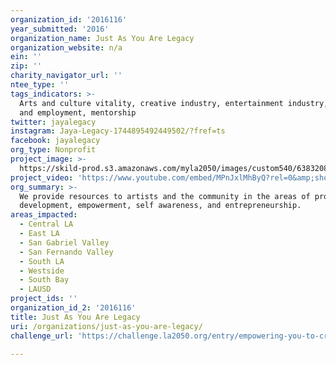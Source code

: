 ```yaml
---
organization_id: '2016116'
year_submitted: '2016'
organization_name: Just As You Are Legacy
organization_website: n/a
ein: ''
zip: ''
charity_navigator_url: ''
ntee_type: ''
tags_indicators: >-
  Arts and culture vitality, creative industry, entertainment industry, income
  and employment, mentorship
twitter: jayalegacy
instagram: Jaya-Legacy-1744895492449502/?fref=ts
facebook: jayalegacy
org_type: Nonprofit
project_image: >-
  https://skild-prod.s3.amazonaws.com/myla2050/images/custom540/6383208955741-team91.jpeg
project_video: 'https://www.youtube.com/embed/MPnJxlMhByQ?rel=0&amp;showinfo=0'
org_summary: >-
  We provide resources to artists and the community in the areas of professional
  development, empowerment, self awareness, and entrepreneurship.
areas_impacted:
  - Central LA
  - East LA
  - San Gabriel Valley
  - San Fernando Valley
  - South LA
  - Westside
  - South Bay
  - LAUSD
project_ids: ''
organization_id_2: '2016116'
title: Just As You Are Legacy
uri: /organizations/just-as-you-are-legacy/
challenge_url: 'https://challenge.la2050.org/entry/empowering-you-to-create-your-legacy'

---
```

